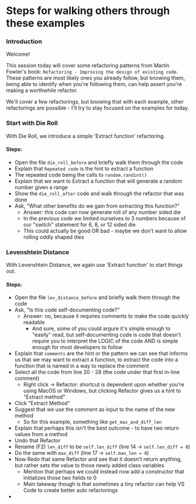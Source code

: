 # Steps for walking others through these examples

### Introduction
Welcome!

This session today will cover some refactoring patterns from Martin Fowler's book: `Refactoring - Improving the design of existing code`. These patterns are most likely ones you already follow, but knowing them, being able to identify when you're following them, can help assert you're making a worthwhile refactor. 

We'll cover a few refactorings, but knowing that with each example, other refactorings are possible - I'll try to stay focused on the examples for today. 

### Start with Die Roll
With Die Roll, we introduce a simple 'Extract function' refactoring.

#### Steps:
- Open the file `die_roll_before` and briefly walk them through the code
- Explain that `Repeated code` is the hint to extract a function
- The repeated code being the calls to `random.randint()`
- Explain that we want to Extract a function that will generate a random number given a range
- Show the `die_roll_after` code and walk through the refactor that was done
- Ask, "What other benefits do we gain from extracting this function?"
    - Answer: this code can now generate roll of any number sided die
    - In the previous code we limited ourselves to 3 numbers because of our "switch" statement for 6, 8, or 12 sided die
    - This could actually be good OR bad - maybe we don't want to allow rolling oddly shaped dies

### Levenshtein Distance
With Levenshtein Distance, we again use 'Extract function' to start things out.

#### Steps:
- Open the file `lev_distance_before` and briefly walk them through the code
- Ask, "Is this code self-documenting code?"
    - Answer: no, because it requires comments to make the code quickly readable 
        - And sure, some of you could argure it's simple enough to "easily" read, but self-documenting code is code that doesn't require you to interpret the LOGIC of the code AND is simple enough for most developers to follow
- Explain that `comments` are the hint or the pattern we can see that informs us that we may want to extract a function, to extract the code into a function that is named in a way to replace the comment
- Select all the code from line 20 - 28 (the code under that first in-line comment)
    - Right click -> Refactor: shortcut is dependent upon whether you're using MacOS or Windows, but clicking Refactor gives us a hint to "Extract method"
- Click "Extract Method"
- Suggest that we use the comment as input to the name of the new method
    - So for this example, something like `get_max_and_diff_len`
- Explain that perhaps this isn't the best outcome - to have two return values from a method
- Undo that Refactor
- Rename (F2) `len_diff` to be `self.len_diff` (line 14 -> `self.len_diff = 0`)
- Do the same with `max_diff` (line 17 -> `self.max_len = 0`)
- Now Redo that same Refactor and see that it doesn't return anything, but rather sets the value to those newly added class variables
    - Mention that perhaps we could instead now add a constructor that initializes those two fields to 0
    - Main takeway though is that sometimes a tiny refactor can help VS Code to create better auto refactorings
- 

